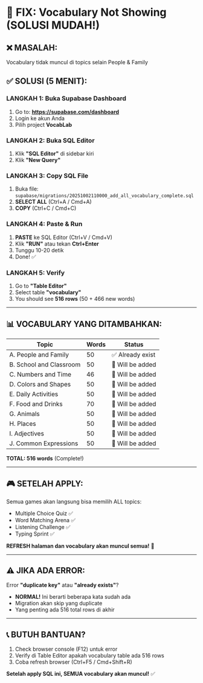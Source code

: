 # 🚨 FIX: Vocabulary Not Showing (SOLUSI MUDAH!)

## ❌ MASALAH:
Vocabulary tidak muncul di topics selain People & Family

## ✅ SOLUSI (5 MENIT):

### LANGKAH 1: Buka Supabase Dashboard
1. Go to: **https://supabase.com/dashboard**
2. Login ke akun Anda
3. Pilih project **VocabLab**

### LANGKAH 2: Buka SQL Editor
1. Klik **"SQL Editor"** di sidebar kiri
2. Klik **"New Query"**

### LANGKAH 3: Copy SQL File
1. Buka file: `supabase/migrations/20251002110000_add_all_vocabulary_complete.sql`
2. **SELECT ALL** (Ctrl+A / Cmd+A)
3. **COPY** (Ctrl+C / Cmd+C)

### LANGKAH 4: Paste & Run
1. **PASTE** ke SQL Editor (Ctrl+V / Cmd+V)
2. Klik **"RUN"** atau tekan **Ctrl+Enter**
3. Tunggu 10-20 detik
4. Done! ✅

### LANGKAH 5: Verify
1. Go to **"Table Editor"**
2. Select table **"vocabulary"**
3. You should see **516 rows** (50 + 466 new words)

---

## 📊 VOCABULARY YANG DITAMBAHKAN:

| Topic | Words | Status |
|-------|-------|--------|
| A. People and Family | 50 | ✅ Already exist |
| B. School and Classroom | 50 | 📝 Will be added |
| C. Numbers and Time | 46 | 📝 Will be added |
| D. Colors and Shapes | 50 | 📝 Will be added |
| E. Daily Activities | 50 | 📝 Will be added |
| F. Food and Drinks | 70 | 📝 Will be added |
| G. Animals | 50 | 📝 Will be added |
| H. Places | 50 | 📝 Will be added |
| I. Adjectives | 50 | 📝 Will be added |
| J. Common Expressions | 50 | 📝 Will be added |

**TOTAL: 516 words** (Complete!)

---

## 🎮 SETELAH APPLY:

Semua games akan langsung bisa memilih ALL topics:
- Multiple Choice Quiz ✅
- Word Matching Arena ✅
- Listening Challenge ✅
- Typing Sprint ✅

**REFRESH halaman dan vocabulary akan muncul semua!** 🎉

---

## ⚠️ JIKA ADA ERROR:

Error **"duplicate key"** atau **"already exists"**?
- **NORMAL!** Ini berarti beberapa kata sudah ada
- Migration akan skip yang duplicate
- Yang penting ada 516 total rows di akhir

---

## 📞 BUTUH BANTUAN?

1. Check browser console (F12) untuk error
2. Verify di Table Editor apakah vocabulary table ada 516 rows
3. Coba refresh browser (Ctrl+F5 / Cmd+Shift+R)

**Setelah apply SQL ini, SEMUA vocabulary akan muncul!** ✅
